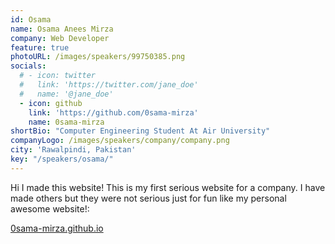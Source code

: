 ```yaml
---
id: Osama
name: Osama Anees Mirza
company: Web Developer
feature: true
photoURL: /images/speakers/99750385.png
socials:
  # - icon: twitter
  #   link: 'https://twitter.com/jane_doe'
  #   name: '@jane_doe'
  - icon: github
    link: 'https://github.com/0sama-mirza'
    name: 0sama-mirza
shortBio: "Computer Engineering Student At Air University"
companyLogo: /images/speakers/company/company.png
city: 'Rawalpindi, Pakistan'
key: "/speakers/osama/"
---
```


Hi I made this website! This is my first serious website for a company. I have made others but they were not serious just for fun like my personal awesome website!:

[0sama-mirza.github.io](https://0sama-mirza.github.io)


